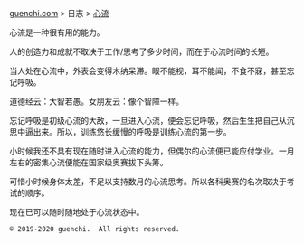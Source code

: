 [guenchi.com](index.html) > 日志 > [心流](0x7c00.md)

心流是一种很有用的能力。

人的创造力和成就不取决于工作/思考了多少时间，而在于心流时间的长短。

当人处在心流中，外表会变得木纳呆滞。眼不能视，耳不能闻，不食不寐，甚至忘记呼吸。

道德经云：大智若愚。女朋友云：像个智障一样。

忘记呼吸是初级心流的大敌，一旦进入心流，便会忘记呼吸，然后生生把自己从沉思中逼出来。所以，训练悠长缓慢的呼吸是训练心流的第一步。

小时候我还不具有现在随时进入心流的能力，但偶尔的心流便已能应付学业。一月左右的密集心流便能在国家级奥赛拔下头筹。

可惜小时候身体太差，不足以支持数月的心流思考。所以各科奥赛的名次取决于考试的顺序。

现在已可以随时随地处于心流状态中。

```
© 2019-2020 guenchi.  All rights reserved.
```
